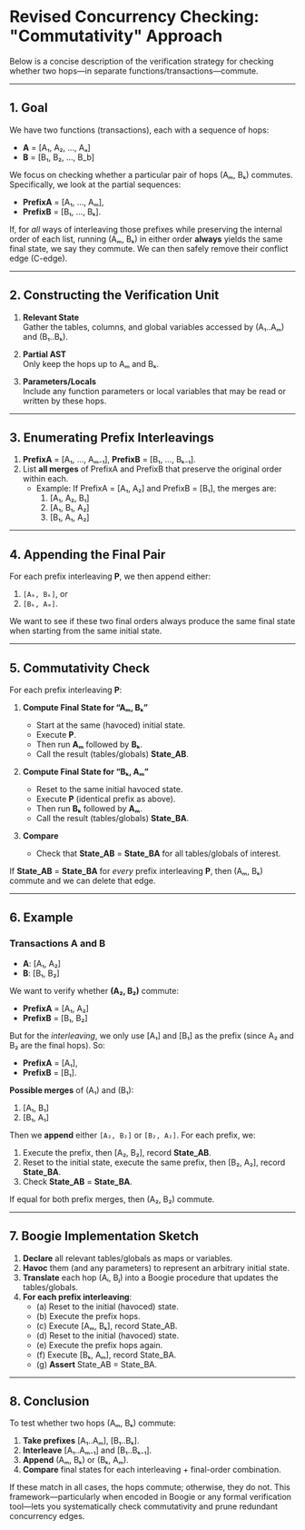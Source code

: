 # **Revised Concurrency Checking: "Commutativity" Approach**

Below is a concise description of the verification strategy for checking whether two hops—in separate functions/transactions—commute.

---

## **1. Goal**

We have two functions (transactions), each with a sequence of hops:
- **A** = [A₁, A₂, …, Aₐ]  
- **B** = [B₁, B₂, …, B_b]

We focus on checking whether a particular pair of hops (Aₘ, Bₖ) commutes. Specifically, we look at the partial sequences:
- **PrefixA** = [A₁, …, Aₘ],  
- **PrefixB** = [B₁, …, Bₖ].

If, for *all* ways of interleaving those prefixes while preserving the internal order of each list, running (Aₘ, Bₖ) in either order **always** yields the same final state, we say they commute. We can then safely remove their conflict edge (C-edge).

---

## **2. Constructing the Verification Unit**

1. **Relevant State**  
   Gather the tables, columns, and global variables accessed by (A₁..Aₘ) and (B₁..Bₖ).

2. **Partial AST**  
   Only keep the hops up to Aₘ and Bₖ.

3. **Parameters/Locals**  
   Include any function parameters or local variables that may be read or written by these hops.

---

## **3. Enumerating Prefix Interleavings**

1. **PrefixA** = [A₁, …, Aₘ₋₁], **PrefixB** = [B₁, …, Bₖ₋₁].  
2. List **all merges** of PrefixA and PrefixB that preserve the original order within each.  
   - Example: If PrefixA = [A₁, A₂] and PrefixB = [B₁], the merges are:  
     1. [A₁, A₂, B₁]  
     2. [A₁, B₁, A₂]  
     3. [B₁, A₁, A₂]

---

## **4. Appending the Final Pair**

For each prefix interleaving **P**, we then append either:
1. `[Aₘ, Bₖ]`, or  
2. `[Bₖ, Aₘ]`.

We want to see if these two final orders always produce the same final state when starting from the same initial state.

---

## **5. Commutativity Check**

For each prefix interleaving **P**:

1. **Compute Final State for “Aₘ, Bₖ”**  
   - Start at the same (havoced) initial state.  
   - Execute **P**.  
   - Then run **Aₘ** followed by **Bₖ**.  
   - Call the result (tables/globals) **State_AB**.

2. **Compute Final State for “Bₖ, Aₘ”**  
   - Reset to the same initial havoced state.  
   - Execute **P** (identical prefix as above).  
   - Then run **Bₖ** followed by **Aₘ**.  
   - Call the result (tables/globals) **State_BA**.

3. **Compare**  
   - Check that **State_AB** = **State_BA** for all tables/globals of interest.  

If **State_AB** = **State_BA** for *every* prefix interleaving **P**, then (Aₘ, Bₖ) commute and we can delete that edge.

---

## **6. Example**

### **Transactions A and B**

- **A**: [A₁, A₂]  
- **B**: [B₁, B₂]

We want to verify whether **(A₂, B₂)** commute:

- **PrefixA** = [A₁, A₂]  
- **PrefixB** = [B₁, B₂]

But for the *interleaving*, we only use [A₁] and [B₁] as the prefix (since A₂ and B₂ are the final hops). So:

- **PrefixA** = [A₁],  
- **PrefixB** = [B₁].

**Possible merges** of (A₁) and (B₁):  
1. [A₁, B₁]  
2. [B₁, A₁]

Then we **append** either `[A₂, B₂]` or `[B₂, A₂]`. For each prefix, we:

1. Execute the prefix, then [A₂, B₂], record **State_AB**.  
2. Reset to the initial state, execute the same prefix, then [B₂, A₂], record **State_BA**.  
3. Check **State_AB** = **State_BA**.

If equal for both prefix merges, then (A₂, B₂) commute.

---

## **7. Boogie Implementation Sketch**

1. **Declare** all relevant tables/globals as maps or variables.  
2. **Havoc** them (and any parameters) to represent an arbitrary initial state.  
3. **Translate** each hop (Aᵢ, Bⱼ) into a Boogie procedure that updates the tables/globals.  
4. **For each prefix interleaving**:  
   - (a) Reset to the initial (havoced) state.  
   - (b) Execute the prefix hops.  
   - (c) Execute [Aₘ, Bₖ], record State_AB.  
   - (d) Reset to the initial (havoced) state.  
   - (e) Execute the prefix hops again.  
   - (f) Execute [Bₖ, Aₘ], record State_BA.  
   - (g) **Assert** State_AB = State_BA.

---

## **8. Conclusion**

To test whether two hops (Aₘ, Bₖ) commute:

1. **Take prefixes** [A₁..Aₘ], [B₁..Bₖ].  
2. **Interleave** [A₁..Aₘ₋₁] and [B₁..Bₖ₋₁].  
3. **Append** (Aₘ, Bₖ) or (Bₖ, Aₘ).  
4. **Compare** final states for each interleaving + final-order combination.  

If these match in all cases, the hops commute; otherwise, they do not. This framework—particularly when encoded in Boogie or any formal verification tool—lets you systematically check commutativity and prune redundant concurrency edges.
